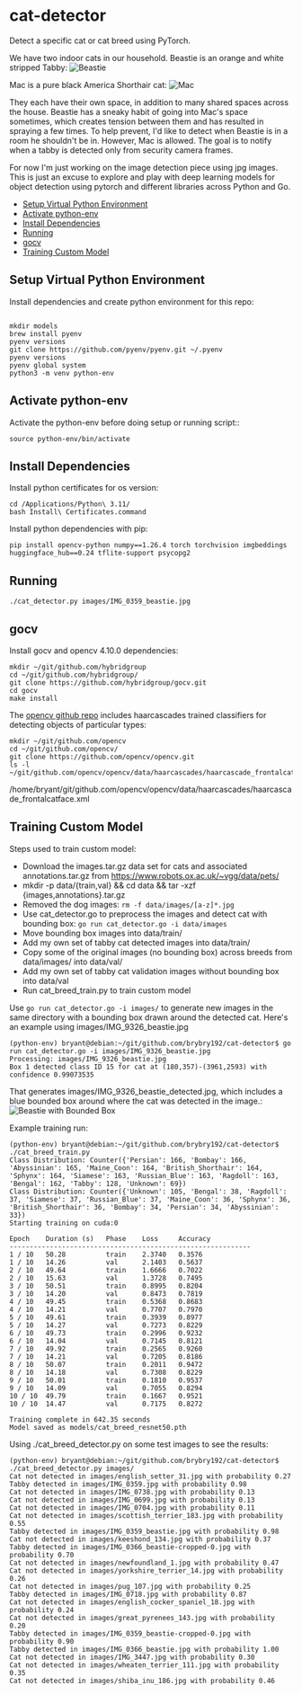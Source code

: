 # cat-detector

Detect a specific cat or cat breed using PyTorch.

We have two indoor cats in our household. Beastie is an orange and white stripped Tabby:
![Beastie](images/IMG_9326_beastie.jpg)

Mac is a pure black America Shorthair cat:
![Mac](images/IMG_3616_mac.jpg)

They each have their own space, in addition to many shared spaces across the house. Beastie has a sneaky habit of going into Mac's space sometimes, which creates tension between them and has resulted in spraying a few times. To help prevent, I'd like to detect when Beastie is in a room he shouldn't be in. However, Mac is allowed. The goal is to notify when a tabby is detected only from security camera frames.

For now I'm just working on the image detection piece using jpg images. This is just an excuse to explore and play with deep learning models for object detection using pytorch and different libraries across Python and Go.

  - [Setup Virtual Python Environment](#setup-virtual-python-environment)
  - [Activate python-env](#activate-python-env)
  - [Install Dependencies](#install-dependencies)
  - [Running](#running)
  - [gocv](#gocv)
  - [Training Custom Model](#training-custom-model)


## Setup Virtual Python Environment

Install dependencies and create python environment for this repo:
```

mkdir models
brew install pyenv
pyenv versions
git clone https://github.com/pyenv/pyenv.git ~/.pyenv
pyenv versions
pyenv global system
python3 -m venv python-env
```

## Activate python-env

Activate the python-env before doing setup or running script::
```
source python-env/bin/activate
```

## Install Dependencies

Install python certificates for os version:
```
cd /Applications/Python\ 3.11/
bash Install\ Certificates.command
```

Install python dependencies with pip:
```
pip install opencv-python numpy==1.26.4 torch torchvision imgbeddings huggingface_hub==0.24 tflite-support psycopg2
```

## Running

```
./cat_detector.py images/IMG_0359_beastie.jpg
```


## gocv

Install gocv and opencv 4.10.0 dependencies:
```
mkdir ~/git/github.com/hybridgroup
cd ~/git/github.com/hybridgroup/
git clone https://github.com/hybridgroup/gocv.git
cd gocv
make install
```


The [opencv github repo](https://github.com/opencv/opencv/tree/master/data/haarcascades) includes haarcascades trained classifiers for detecting objects of particular types:
```
mkdir ~/git/github.com/opencv
cd ~/git/github.com/opencv/
git clone https://github.com/opencv/opencv.git
ls -l ~/git/github.com/opencv/opencv/data/haarcascades/haarcascade_frontalcatface.xml
```


/home/bryant/git/github.com/opencv/opencv/data/haarcascades/haarcascade_frontalcatface.xml

## Training Custom Model

Steps used to train custom model:
 - Download the images.tar.gz data set for cats and associated annotations.tar.gz from https://www.robots.ox.ac.uk/~vgg/data/pets/
 - mkdir -p data/{train,val} && cd data && tar -xzf {images,annotations}.tar.gz
 - Removed the dog images: `rm -f data/images/[a-z]*.jpg`
 - Use cat_detector.go to preprocess the images and detect cat with bounding box: `go run cat_detector.go -i data/images`
 - Move bounding box images into data/train/
 - Add my own set of tabby cat detected images into data/train/
 - Copy some of the original images (no bounding box) across breeds from data/images/ into data/val/
 - Add my own set of tabby cat validation images without bounding box into data/val
 - Run cat_breed_train.py to train custom model

Use `go run cat_detector.go -i images/` to generate new images in the same directory with a bounding box drawn around the detected cat. Here's an example using images/IMG_9326_beastie.jpg
```
(python-env) bryant@debian:~/git/github.com/brybry192/cat-detector$ go run cat_detector.go -i images/IMG_9326_beastie.jpg
Processing: images/IMG_9326_beastie.jpg
Box 1 detected class ID 15 for cat at (180,357)-(3961,2593) with confidence 0.99073535
```

That generates images/IMG_9326_beastie_detected.jpg, which includes a blue bounded box around where the cat was detected in the image.:
![Beastie with Bounded Box](images/IMG_9326_beastie_detected.jpg)


Example training run:
```
(python-env) bryant@debian:~/git/github.com/brybry192/cat-detector$ ./cat_breed_train.py
Class Distribution: Counter({'Persian': 166, 'Bombay': 166, 'Abyssinian': 165, 'Maine_Coon': 164, 'British_Shorthair': 164, 'Sphynx': 164, 'Siamese': 163, 'Russian_Blue': 163, 'Ragdoll': 163, 'Bengal': 162, 'Tabby': 128, 'Unknown': 69})
Class Distribution: Counter({'Unknown': 105, 'Bengal': 38, 'Ragdoll': 37, 'Siamese': 37, 'Russian_Blue': 37, 'Maine_Coon': 36, 'Sphynx': 36, 'British_Shorthair': 36, 'Bombay': 34, 'Persian': 34, 'Abyssinian': 33})
Starting training on cuda:0

Epoch    Duration (s)	Phase    Loss     Accuracy
------------------------------------------------------------
1 / 10   50.28       	train    2.3740   0.3576
1 / 10   14.26       	val      2.1403   0.5637
2 / 10   49.64       	train    1.6666   0.7022
2 / 10   15.63       	val      1.3728   0.7495
3 / 10   50.51       	train    0.8995   0.8204
3 / 10   14.20       	val      0.8473   0.7819
4 / 10   49.45       	train    0.5368   0.8683
4 / 10   14.21       	val      0.7707   0.7970
5 / 10   49.61       	train    0.3939   0.8977
5 / 10   14.27       	val      0.7273   0.8229
6 / 10   49.73       	train    0.2996   0.9232
6 / 10   14.04       	val      0.7145   0.8121
7 / 10   49.92       	train    0.2565   0.9260
7 / 10   14.21       	val      0.7205   0.8186
8 / 10   50.07       	train    0.2011   0.9472
8 / 10   14.18       	val      0.7308   0.8229
9 / 10   50.01       	train    0.1810   0.9537
9 / 10   14.09       	val      0.7055   0.8294
10 / 10  49.79       	train    0.1667   0.9521
10 / 10  14.47       	val      0.7175   0.8272

Training complete in 642.35 seconds
Model saved as models/cat_breed_resnet50.pth

```


Using ./cat_breed_detector.py on some test images to see the results:
```
(python-env) bryant@debian:~/git/github.com/brybry192/cat-detector$ ./cat_breed_detector.py images/
Cat not detected in images/english_setter_31.jpg with probability 0.27
Tabby detected in images/IMG_0359.jpg with probability 0.98
Cat not detected in images/IMG_0738.jpg with probability 0.13
Cat not detected in images/IMG_0699.jpg with probability 0.13
Cat not detected in images/IMG_0704.jpg with probability 0.11
Cat not detected in images/scottish_terrier_183.jpg with probability 0.55
Tabby detected in images/IMG_0359_beastie.jpg with probability 0.98
Cat not detected in images/keeshond_134.jpg with probability 0.37
Tabby detected in images/IMG_0366_beastie-cropped-0.jpg with probability 0.70
Cat not detected in images/newfoundland_1.jpg with probability 0.47
Cat not detected in images/yorkshire_terrier_14.jpg with probability 0.26
Cat not detected in images/pug_107.jpg with probability 0.25
Tabby detected in images/IMG_0718.jpg with probability 0.87
Cat not detected in images/english_cocker_spaniel_18.jpg with probability 0.24
Cat not detected in images/great_pyrenees_143.jpg with probability 0.20
Tabby detected in images/IMG_0359_beastie-cropped-0.jpg with probability 0.90
Tabby detected in images/IMG_0366_beastie.jpg with probability 1.00
Cat not detected in images/IMG_3447.jpg with probability 0.30
Cat not detected in images/wheaten_terrier_111.jpg with probability 0.35
Cat not detected in images/shiba_inu_186.jpg with probability 0.46
```




